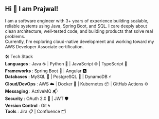 ## Hi 👋 I am Prajwal!

<!--
**prajwaldhananjay/prajwaldhananjay** is a ✨ _special_ ✨ repository because its `README.md` (this file) appears on your GitHub profile.

Here are some ideas to get you started:

- 🔭 I’m currently working on ...
- 🌱 I’m currently learning ...
- 👯 I’m looking to collaborate on ...
- 🤔 I’m looking for help with ...
- 💬 Ask me about ...
- 📫 How to reach me: ...
- 😄 Pronouns: ...
- ⚡ Fun fact: ...
-->
I am a software engineer with 3+ years of experience building scalable, reliable systems using Java, Spring Boot, and SQL. I care deeply about clean architecture, well-tested code, and building products that solve real problems.  
Currently, I'm exploring cloud-native development and working toward my AWS Developer Associate certification.

🛠️ Tech Stack  
**Languages** : Java ☕ | Python 🐍 | JavaScript 🌐 | TypeScript 🧩  
**Frameworks** : Spring Boot 🌱 | Angular 🅰️  
**Databases** : MySQL 🐬 | PostgreSQL 🐘 | DynamoDB ⚡  
**Cloud/DevOps** : AWS ☁️ | Docker 🐳 | Kubernetes 📦 | GitHub Actions ⚙️  
**Messaging** : ActiveMQ 📬  
**Security** : OAuth 2.0 🔐 | JWT 🛡️  
**Version Control** : Git 🌀  
**Tools** : Jira 📋 | Confluence 🗂️  


